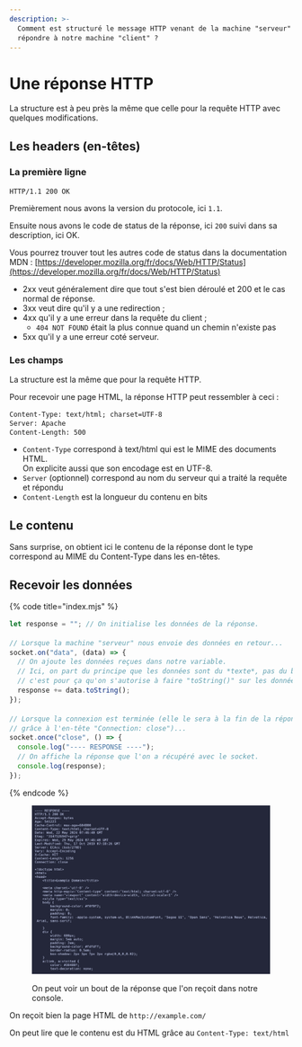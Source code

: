 ```yaml
---
description: >-
  Comment est structuré le message HTTP venant de la machine "serveur" pour
  répondre à notre machine "client" ?
---
```


# Une réponse HTTP

La structure est à peu près la même que celle pour la requête HTTP avec quelques modifications.

## Les headers (en-têtes)

### La première ligne

```
HTTP/1.1 200 OK
```

Premièrement nous avons la version du protocole, ici `1.1`.

Ensuite nous avons le code de status de la réponse, ici `200` suivi dans sa description, ici OK.

Vous pourrez trouver tout les autres code de status dans la documentation MDN : [https://developer.mozilla.org/fr/docs/Web/HTTP/Status](https://developer.mozilla.org/fr/docs/Web/HTTP/Status)

* 2xx veut généralement dire que tout s'est bien déroulé et 200 et le cas normal de réponse.
* 3xx veut dire qu'il y a une redirection ;
* 4xx qu'il y a une erreur dans la requête du client ;
  * `404 NOT FOUND` était la plus connue quand un chemin n'existe pas
* 5xx qu'il y a une erreur coté serveur.

### Les champs

La structure est la même que pour la requête HTTP.

Pour recevoir une page HTML, la réponse HTTP peut ressembler à ceci :

```
Content-Type: text/html; charset=UTF-8
Server: Apache
Content-Length: 500
```

* `Content-Type` correspond à text/html qui est le MIME des documents HTML.\
  On explicite aussi que son encodage est en UTF-8.
* `Server` (optionnel) correspond au nom du serveur qui a traité la requête et répondu
* `Content-Length` est la longueur du contenu en bits

## Le contenu

Sans surprise, on obtient ici le contenu de la réponse dont le type correspond au MIME du Content-Type dans les en-têtes.

## Recevoir les données

{% code title="index.mjs" %}
```javascript
let response = ""; // On initialise les données de la réponse.

// Lorsque la machine "serveur" nous envoie des données en retour...
socket.on("data", (data) => {
  // On ajoute les données reçues dans notre variable.
  // Ici, on part du principe que les données sont du *texte*, pas du binaire,
  // c'est pour ça qu'on s'autorise à faire "toString()" sur les données reçues.
  response += data.toString();
});

// Lorsque la connexion est terminée (elle le sera à la fin de la réponse
// grâce à l'en-tête "Connection: close")...
socket.once("close", () => {
  console.log("---- RESPONSE ----");
  // On affiche la réponse que l'on a récupéré avec le socket.
  console.log(response);
});
```
{% endcode %}

<figure><img src="../../.gitbook/assets/image (9).png" alt=""><figcaption><p>On peut voir un bout de la réponse que l'on reçoit dans notre console.</p></figcaption></figure>

On reçoit bien la page HTML de `http://example.com/`

On peut lire que le contenu est du HTML grâce au `Content-Type: text/html`
